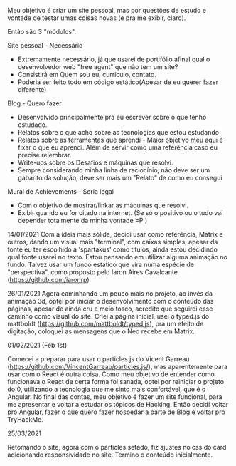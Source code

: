 Meu objetivo é criar um site pessoal, mas por questões de estudo e vontade de testar umas coisas novas (e pra me exibir, claro).

Então são 3 "módulos".

Site pessoal - Necessário
- Extremamente necessário, já que usarei de portifólio afinal qual o desenvolvedor web "free agent" que não tem um site?
- Consistirá em Quem sou eu, currículo, contato.
- Poderia ser feito todo em código estático(Apesar de eu querer fazer diferente)

Blog - Quero fazer
- Desenvolvido principalmente pra eu escrever sobre o que tenho estudado.
- Relatos sobre o que acho sobre as tecnologias que estou estudando
- Relatos sobre as ferramentas que aprendi - Maior objetivo meu aqui é fixar o que eu aprendi. Além de servir como uma referência caso eu precise relembrar.
- Write-ups sobre os Desafios e máquinas que resolvi. 
- Sempre considerando minha linha de raciocínio, não deve ser um gabarito da solução, deve ser mais um "Relato" de como eu consegui

Mural de Achievements - Seria legal
- Com o objetivo de mostrar/linkar as máquinas que resolvi.
- Exibir quando eu for citado na internet. (Se só o positivo ou o tudo vai depender totalmente da minha vontade =P )


14/01/2021
Com a ideia mais sólida, decidi usar como referência, Matrix e outros, dando um visual mais "terminal", com caixas simples, apesar da fonte eu ter escolhido a 'spartakus' como títulos, ainda estou decidindo qual fonte usarei no texto.
Estou pensando em utilizar alguma animação no fundo.
Talvez usar um fundo estático que vira numa espécie de "perspectiva", como proposto pelo Iaron Aires Cavalcante (https://github.com/iaronrp)

26/01/2021
Agora caminhando um pouco mais no projeto, ao invés da animação 3d, optei por iniciar o desenvolvimento com o conteúdo das páginas, apesar de ainda cru e meio tosco, acredito que seguirei esse caminho como visual do site.
Criei a página inicial, usei o typed.js do mattboldt (https://github.com/mattboldt/typed.js), pra um efeito de digitação, coloquei as mensagens que o Neo recebe em Matrix.

01/02/2021 (Feb 1st)

Comecei a preparar para usar o particles.js do Vicent Garreau (https://github.com/VincentGarreau/particles.js/), mas aparentemente para usar com o React é outra coisa.
Como meu objetivo de entender como funcionava o React de certa forma foi sanada, optei por reiniciar o projeto do 0, utilizando a tecnologia que me sinto mais confortável, que é o Angular. 
No final das contas, meu objetivo é fazer um site funcional, para me apresentar e voltar a estudar os tópicos de Hacking. Então decidi voltar pro Angular, fazer o que quero fazer hospedar a parte de Blog e voltar pro TryHackMe.

25/03/2021

Retomando o site, agora com o particles setado, fiz ajustes no css do card adicionando responsividade no site. Termino o conteúdo inicialmente. 
